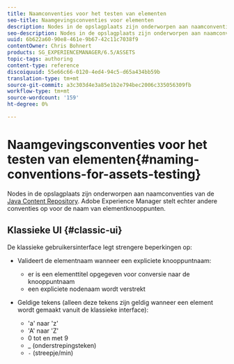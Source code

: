```yaml
---
title: Naamconventies voor het testen van elementen
seo-title: Naamgevingsconventies voor elementen
description: Nodes in de opslagplaats zijn onderworpen aan naamconventies van de Java Content Repository. Adobe Experience Manager stelt echter andere conventies op voor de naam van elementknooppunten.
seo-description: Nodes in de opslagplaats zijn onderworpen aan naamconventies van de Java Content Repository. Adobe Experience Manager stelt echter andere conventies op voor de naam van elementknooppunten.
uuid: 6b622a60-90e8-461e-9b67-42c11c7038f9
contentOwner: Chris Bohnert
products: SG_EXPERIENCEMANAGER/6.5/ASSETS
topic-tags: authoring
content-type: reference
discoiquuid: 55e66c66-0120-4ed4-94c5-d65a434bb59b
translation-type: tm+mt
source-git-commit: a3c303d4e3a85e1b2e794bec2006c335056309fb
workflow-type: tm+mt
source-wordcount: '159'
ht-degree: 0%

---
```



# Naamgevingsconventies voor het testen van elementen{#naming-conventions-for-assets-testing}

Nodes in de opslagplaats zijn onderworpen aan naamconventies van de [Java Content Repository](/help/sites-developing/the-basics.md#java-content-repository). Adobe Experience Manager stelt echter andere conventies op voor de naam van elementknooppunten.

## Klassieke UI {#classic-ui}

De klassieke gebruikersinterface legt strengere beperkingen op:

* Valideert de elementnaam wanneer een expliciete knooppuntnaam:

   * er is een elementtitel opgegeven voor conversie naar de knooppuntnaam
   * een expliciete nodenaam wordt verstrekt

* Geldige tekens (alleen deze tekens zijn geldig wanneer een element wordt gemaakt vanuit de klassieke interface):

   * &#39;a&#39; naar &#39;z&#39;
   * &#39;A&#39; naar &#39;Z&#39;
   * 0 tot en met 9
   * _ (onderstrepingsteken)
   * `-` (streepje/min)

